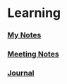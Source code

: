 # Learning

### [My Notes](docs/Notes.md)
### [Meeting Notes](docs/Meeting_notes.md)
### [Journal](docs/Journal.md)
